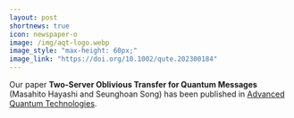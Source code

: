 ```yaml
---
layout: post
shortnews: true
icon: newspaper-o
image: /img/aqt-logo.webp
image_style: "max-height: 60px;"
image_link: "https://doi.org/10.1002/qute.202300184"
---
```


Our paper **Two-Server Oblivious Transfer for Quantum Messages** (Masahito Hayashi and Seunghoan Song) has been published in [Advanced Quantum Technologies](https://doi.org/10.1002/qute.202300184).

